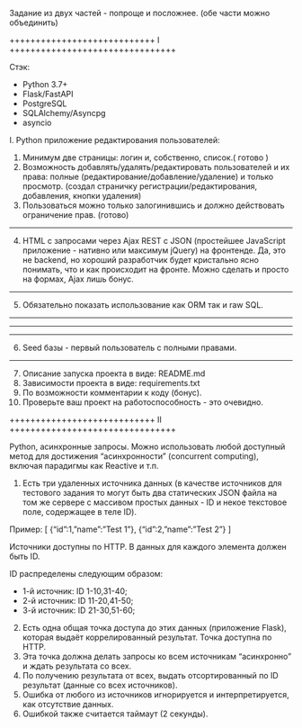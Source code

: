 Задание из двух частей - попроще и посложнее.
(обе части можно объединить)

++++++++++++++++++++++++++++ I ++++++++++++++++++++++++++++++++

Стэк:

- Python 3.7+
- Flask/FastAPI
- PostgreSQL
- SQLAlchemy/Asyncpg
- asyncio

I. Python приложение редактирования пользователей:
1) Минимум две страницы: логин и, собственно, список.( готово )
2) Возможность добавлять/удалять/редактировать пользователей и их права: полные (редактирование/добавление/удаление) и только просмотр. (создал страничку регистрации/редактирования, добавления, кнопки удаления)
3) Пользоваться можно только залогинившись и должно действовать ограничение прав. (готово)
---
4) HTML с запросами через Ajax REST c JSON (простейшее JavaScript приложение - нативно или максимум jQuery) на фронтенде. Да, это не backend, но хороший разработчик будет кристально ясно понимать, что и как происходит на фронте. Можно сделать и просто на формах, Ajax лишь бонус.
---
5) Обязательно показать использование как ORM так и raw SQL.
---
***
---
6) Seed базы - первый пользователь с полными правами.
---
7) Описание запуска проекта в виде: README.md
8) Зависимости проекта в виде: requirements.txt
9) По возможности комментарии к коду (бонус).
10) Проверьте ваш проект на работоспособность - это очевидно.

++++++++++++++++++++++++++++ II ++++++++++++++++++++++++++++++++

Python, асинхронные запросы.
Можно использовать любой доступный метод для достижения “асинхронности” (concurrent computing), включая парадигмы как Reactive и т.п.
1) Есть три удаленных источника данных (в качестве источников для тестового задания
то могут быть два статических JSON файла на том же сервере с массивом простых данных - ID и
некое текстовое поле, содержащее в теле ID).

Пример:
[
    {“id”:1,”name”:”Test 1”},
    {“id”:2,”name”:”Test 2”}
]

Источники доступны по HTTP.
В данных для каждого элемента должен быть ID.

ID распределены следующим образом:
- 1-й источник: ID 1-10,31-40;
- 2-й источник: ID 11-20,41-50;
- 3-й источник: ID 21-30,51-60;

2) Есть одна общая точка доступа до этих данных (приложение Flask), которая выдаёт коррелированный результат.
Точка доступна по HTTP.
3) Эта точка должна делать запросы ко всем источникам “асинхронно” и ждать результата со всех.
4) По получению результата от всех, выдать отсортированный по ID результат (данные со всех источников).
5) Ошибка от любого из источников игнорируется и интерпретируется, как отсутствие данных.
6) Ошибкой также считается таймаут (2 секунды).
